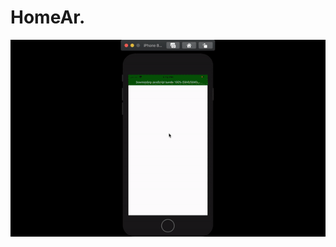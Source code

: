 # HomeAr.

<a href="https://github.com/maheenriaz/HomeAr/blob/main/ezgif.com-gif-maker%20(2).gif"><img src="https://github.com/maheenriaz/HomeAr/blob/main/ezgif.com-gif-maker%20(2).gif" title="react native"></a>
